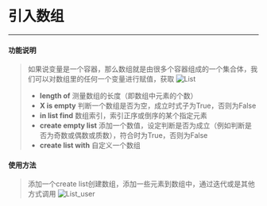 # 引入数组
__________________________
#### 功能说明
>如果说变量是一个容器，那么数组就是由很多个容器组成的一个集合体，我们可以对数组里的任何一个变量进行赋值，获取
![List](/image/Operation/List.jpg)
>* __length of__
测量数组的长度（即数组中元素的个数）
>* __X is empty__
判断一个数组是否为空，成立时式子为True，否则为False
>* __in list find__
数组索引，索引正序或倒序的某个指定元素
>* __create empty list__
添加一个数值，设定判断是否为成立（例如判断是否为奇数或偶数或质数），符合时为True，否则为False
>* __create list with__
自定义一个数组

    
#### 使用方法
>添加一个create list创建数组，添加一些元素到数组中，通过迭代或是其他方式调用
![List_user](/image/Operation/List_user.gif)
